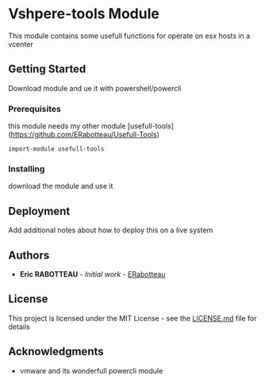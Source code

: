 # Vshpere-tools Module

This module contains some usefull functions for operate on esx hosts in a vcenter

## Getting Started

Download module and ue it with powershell/powercli

### Prerequisites

this module needs my other module [usefull-tools] (https://github.com/ERabotteau/Usefull-Tools)


```
import-module usefull-tools
```

### Installing

download the module and use it


## Deployment

Add additional notes about how to deploy this on a live system


## Authors

* **Eric RABOTTEAU** - *Initial work* - [ERabotteau](https://github.com/ERabotteau)

## License

This project is licensed under the MIT License - see the [LICENSE.md](LICENSE.md) file for details

## Acknowledgments

* vmware and its wonderfull powercli module
